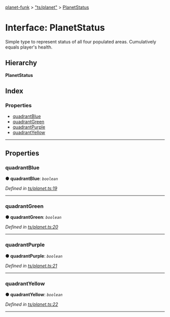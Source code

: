 [planet-funk](../README.md) > ["ts/planet"](../modules/_ts_planet_.md) > [PlanetStatus](../interfaces/_ts_planet_.planetstatus.md)

# Interface: PlanetStatus

Simple type to represent status of all four populated areas. Cumulatively equals player's health.

## Hierarchy

**PlanetStatus**

## Index

### Properties

* [quadrantBlue](_ts_planet_.planetstatus.md#quadrantblue)
* [quadrantGreen](_ts_planet_.planetstatus.md#quadrantgreen)
* [quadrantPurple](_ts_planet_.planetstatus.md#quadrantpurple)
* [quadrantYellow](_ts_planet_.planetstatus.md#quadrantyellow)

---

## Properties

<a id="quadrantblue"></a>

###  quadrantBlue

**● quadrantBlue**: *`boolean`*

*Defined in [ts/planet.ts:19](https://github.com/WilliamRADFunk/planet-funk/blob/1af4f41/src/ts/planet.ts#L19)*

___
<a id="quadrantgreen"></a>

###  quadrantGreen

**● quadrantGreen**: *`boolean`*

*Defined in [ts/planet.ts:20](https://github.com/WilliamRADFunk/planet-funk/blob/1af4f41/src/ts/planet.ts#L20)*

___
<a id="quadrantpurple"></a>

###  quadrantPurple

**● quadrantPurple**: *`boolean`*

*Defined in [ts/planet.ts:21](https://github.com/WilliamRADFunk/planet-funk/blob/1af4f41/src/ts/planet.ts#L21)*

___
<a id="quadrantyellow"></a>

###  quadrantYellow

**● quadrantYellow**: *`boolean`*

*Defined in [ts/planet.ts:22](https://github.com/WilliamRADFunk/planet-funk/blob/1af4f41/src/ts/planet.ts#L22)*

___

